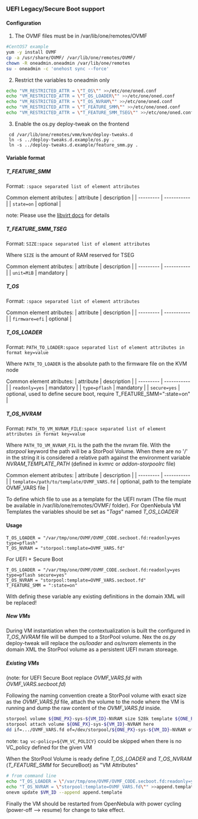### UEFI Legacy/Secure Boot support

#### Configuration

1. The OVMF files must be in /var/lib/one/remotes/OVMF

```bash
#CentOS7 example
yum -y install OVMF
cp -a /usr/share/OVMF/ /var/lib/one/remotes/OVMF/
chown -R oneadmin.oneadmin /var/lib/one/remotes
su - oneadmin -c 'onehost sync --force'
```

2. Restrict the variables to oneadmin only

```bash
echo "VM_RESTRICTED_ATTR = \"T_OS\"" >>/etc/one/oned.conf
echo "VM_RESTRICTED_ATTR = \"T_OS_LOADER\"" >>/etc/one/oned.conf
echo "VM_RESTRICTED_ATTR = \"T_OS_NVRAM\"" >>/etc/one/oned.conf
echo "VM_RESTRICTED_ATTR = \"T_FEATURE_SMM\"" >>/etc/one/oned.conf
echo "VM_RESTRICTED_ATTR = \"T_FEATURE_SMM_TSEG\"" >>/etc/one/oned.conf
```

3. Enable the os.py deploy-tweak on the frontend

```
 cd /var/lib/one/remotes/vmm/kvm/deploy-tweaks.d
 ln -s ../deploy-tweaks.d.example/os.py .
 ln -s ../deploy-tweaks.d.example/feature_smm.py .
```

#### Variable format

##### T_FEATURE_SMM

Format: `:space separated list of element attributes`

Common element atributes:
| attribute | description |
| --------- | ----------- |
| `state=on` | optional |

note: Please use the [libvirt docs](https://libvirt.org/formatdomain.html#hypervisor-features) for details

##### T_FEATURE_SMM_TSEG

Format: `SIZE:space separated list of element attributes`

Where `SIZE` is the amount of RAM reserved for TSEG

Common element atributes:
| attribute | description |
| --------- | ----------- |
| `unit=MiB` | mandatory |

##### T_OS

Format: `:space separated list of element attributes`

Common element atributes:
| attribute | description |
| --------- | ----------- |
| `firmware=efi` | optional |

##### T_OS_LOADER

Format: `PATH_TO_LOADER:space separated list of element attributes in format key=value`

Where `PATH_TO_LOADER` is the absolute path to the firmware file on the KVM node

Common element atributes:
| attribute | description |
| --------- | ----------- |
| `readonly=yes` | mandatory |
| `type=pflash` | mandatory |
| `secure=yes` | optional, used to define secure boot, require T_FEATURE_SMM=":state=on" |

##### T_OS_NVRAM

Format: `PATH_TO_VM_NVRAM_FILE:space separated list of element attributes in format key=value`

Where `PATH_TO_VM_NVRAM_FIL` is the path the the nvram file. With the *storpool* keyword the path will be a StorPool Volume. When there are no '/' in the string it is considered a relative path against the environment variable *NVRAM_TEMPLATE_PATH* (defined in *kvmrc* or *addon-storpoolrc* file)

Common element atributes:
| attribute | description |
| --------- | ----------- |
| `template=/path/to/template/OVMF_VARS.fd` | optional, path to the template OVMF_VARS file |

To define which file to use as a template for the UEFI nvram (The file must be available in /var/lib/one/remotes/OVMF/ folder).
For OpenNebula VM Templates the variables should be set as "*Tags*" named *T_OS_LOADER*

#### Usage

```
T_OS_LOADER = "/var/tmp/one/OVMF/OVMF_CODE.secboot.fd:readonly=yes type=pflash"
T_OS_NVRAM = "storpool:template=OVMF_VARS.fd"
```

For UEFI + Secure Boot

```
T_OS_LOADER = "/var/tmp/one/OVMF/OVMF_CODE.secboot.fd:readonly=yes type=pflash secure=yes"
T_OS_NVRAM = "storpool:template=OVMF_VARS.secboot.fd"
T_FEATURE_SMM = ":state=on"
```

With definig these variable any existing definitions in the domain XML will be replaced!

##### New VMs

During VM instantiation when the contextualization is built the configured in *T_OS_NVRAM* file will be dumped to a StorPool volume.
Nex the *os.py* deploy-tweak will replace the *os/loader* and *os/nvram* elements in the domain XML the StorPool volume as a persistent UEFI nvram storeage.

##### Existing VMs

(note: for UEFI Secure Boot replace *OVMF_VARS.fd* with *OVMF_VARS.secboot.fd*)

Following the naming convention create a StorPool volume with exact size as the *OVMF_VARS.fd* file, attach the volume to the node where the VM is running and dump the raw content of the *OVMF_VARS.fd* inside.

```bash
storpool volume ${ONE_PX}-sys-${VM_ID}-NVRAM size 528k template ${ONE_PX}-ds-${SYSTEM_DS_ID} tag nvm=${VM_ID} tag vc-policy=${VM_VC_POLICY}
storpool attach volume ${ONE_PX}-sys-${VM_ID}-NVRAM here
dd if=.../OVMF_VARS.fd of=/dev/storpool/${ONE_PX}-sys-${VM_ID}-NVRAM oflag=direct
```
note: `tag vc-policy=${VM_VC_POLICY}` could be skipped when there is no VC_policy defined for the given VM

When the StorPool Volume is ready define *T_OS_LOADER* and *T_OS_NVRAM* (*T_FEATURE_SMM* for SecureBoot) as "VM Attributes"

```bash
# from command line
echo "T_OS_LOADER = \"/var/tmp/one/OVMF/OVMF_CODE.secboot.fd:readonly=yes type=pflash\"" > append.template
echo "T_OS_NVRAM = \"storpool:template=OVMF_VARS.fd\"" >>append.template
onevm update $VM_ID --append append.template
```

Finally the VM should be restarted from OpenNebula with power cycling (power-off --> resume) for change to take effect.
